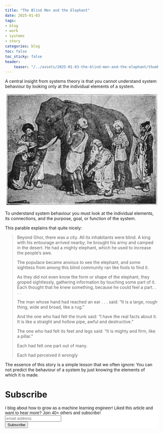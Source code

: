 ```yaml
---
title: "The Blind Men and the Elephant"
date: 2025-01-03
tags:
- blog
- work
- systems
- story
categories: blog
toc: false
toc_sticky: false
header:
    teaser: "/../assets/2025-01-03-the-blind-men-and-the-elephant/thumbnail.png"
---
```

<!-- ctrl + alt + v -->

A central insight from systems theory is that you cannot understand system behaviour by looking only at the individual elements of a system.

![](/../assets/2025-01-03-the-blind-men-and-the-elephant/2025-01-03-15-55-13.png)

To understand system behaviour you must look at the individual elements, its connections, and the purpose, goal, or function of the system. 

This parable explains that quite nicely:

>Beyond Ghor, there was a city. All its inhabitants were blind. A king with his entourage arrived nearby; he brought his army and camped in the desert. He had a mighty elephant, which he used to increase the people’s awe.
>
> The populace became anxious to see the elephant, and some sightless from among this blind community ran like fools to find it.
>
> As they did not even know the form or shape of the elephant, they groped sightlessly, gathering information by touching some part of it. Each thought that he knew something, because he could feel a part. . . .
>
>The man whose hand had reached an ear . . . said: “It is a large, rough thing, wide and broad, like a rug.”
>
>And the one who had felt the trunk said: “I have the real facts about it. It is like a straight and hollow pipe, awful and destructive.”
>
>The one who had felt its feet and legs said: “It is mighty and firm, like a pillar.”
>
>Each had felt one part out of many. 
> 
> Each had perceived it wrongly

The essence of this story is a simple lesson that we often ignore: You can not predict the behaviour of a system by just knowing the elements of which it is made.

# Subscribe

<!-- Begin Mailchimp Signup Form -->
<link href="//cdn-images.mailchimp.com/embedcode/horizontal-slim-10_7.css" rel="stylesheet" type="text/css">
<style type="text/css">
#mc_embed_signup{background:#fff; clear:left; font:14px Helvetica,Arial,sans-serif; width:100%;}
/* Add your own Mailchimp form style overrides in your site stylesheet or in this style block.
    We recommend moving this block and the preceding CSS link to the HEAD of your HTML file. */
</style>
<div id="mc_embed_signup">
<form action="https://gmail.us3.list-manage.com/subscribe/post?u=92fe86c389878585bc87837e8&amp;id=50543deff9" method="post" id="mc-embedded-subscribe-form" name="mc-embedded-subscribe-form" class="validate" target="_blank" novalidate>
    <div id="mc_embed_signup_scroll">
<label for="mce-EMAIL">I blog about how to grow as a machine learning engineer! Liked this article and want to hear more? Join 40+ others and subscribe!</label>
<input type="email" value="" name="EMAIL" class="email" id="mce-EMAIL" placeholder="email address" required>
    <!-- real people should not fill this in and expect good things - do not remove this or risk form bot signups-->
    <div style="position: absolute; left: -5000px;" aria-hidden="true"><input type="text" name="b_92fe86c389878585bc87837e8_50543deff9" tabindex="-1" value=""></div>
    <div class="clear"><input type="submit" value="Subscribe" name="subscribe" id="mc-embedded-subscribe" class="button"></div>
    </div>
</form>
</div>
<!--End mc_embed_signup-->
    